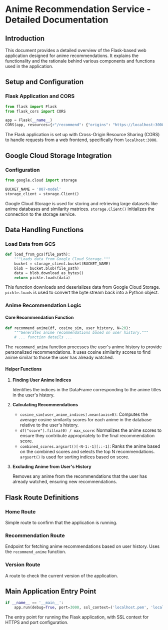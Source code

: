 
# Anime Recommendation Service - Detailed Documentation

## Introduction

This document provides a detailed overview of the Flask-based web application designed for anime recommendations. It explains the functionality and the rationale behind various components and functions used in the application.

## Setup and Configuration

### Flask Application and CORS

```python
from flask import Flask
from flask_cors import CORS

app = Flask(__name__)
CORS(app, resources={r"/recommend": {"origins": "https://localhost:3000"}})
```

The Flask application is set up with Cross-Origin Resource Sharing (CORS) to handle requests from a web frontend, specifically from `localhost:3000`.

## Google Cloud Storage Integration

### Configuration

```python
from google.cloud import storage

BUCKET_NAME = '007-model'
storage_client = storage.Client()
```

Google Cloud Storage is used for storing and retrieving large datasets like anime databases and similarity matrices. `storage.Client()` initializes the connection to the storage service.

## Data Handling Functions

### Load Data from GCS

```python
def load_from_gcs(file_path):
    """Loads data from Google Cloud Storage."""
    bucket = storage_client.bucket(BUCKET_NAME)
    blob = bucket.blob(file_path)
    data = blob.download_as_bytes()
    return pickle.loads(data)
```

This function downloads and deserializes data from Google Cloud Storage. `pickle.loads` is used to convert the byte stream back into a Python object.

### Anime Recommendation Logic

#### Core Recommendation Function

```python
def recommend_anime(df, cosine_sim, user_history, N=20):
    """Generates anime recommendations based on user history."""
    # ... function details ...
```

The `recommend_anime` function processes the user's anime history to provide personalized recommendations. It uses cosine similarity scores to find anime similar to those the user has already watched.

#### Helper Functions

1. **Finding User Anime Indices**

   Identifies the indices in the DataFrame corresponding to the anime titles in the user's history.

2. **Calculating Recommendations**

   - `cosine_sim[user_anime_indices].mean(axis=0)`: Computes the average cosine similarity scores for each anime in the database relative to the user's history.
   - `df["score"].fillna(0) / max_score`: Normalizes the anime scores to ensure they contribute appropriately to the final recommendation score.
   - `combined_scores.argsort()[-N-1:-1][::-1]`: Ranks the anime based on the combined scores and selects the top N recommendations. `argsort()` is used for sorting indices based on score.

3. **Excluding Anime from User's History**

   Removes any anime from the recommendations that the user has already watched, ensuring new recommendations.

## Flask Route Definitions

### Home Route

Simple route to confirm that the application is running.

### Recommendation Route

Endpoint for fetching anime recommendations based on user history. Uses the `recommend_anime` function.

### Version Route

A route to check the current version of the application.

## Main Application Entry Point

```python
if __name__ == '__main__':
    app.run(debug=True, port=3000, ssl_context=('localhost.pem', 'localhost-key.pem'))
```

The entry point for running the Flask application, with SSL context for HTTPS and port configuration.

